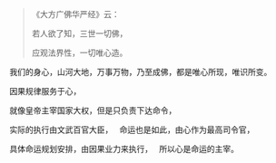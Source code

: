 > 《大方广佛华严经》云：
> 
> 若人欲了知，三世一切佛，　
> 
> 应观法界性，一切唯心造。

我们的身心，山河大地，万事万物，乃至成佛，都是唯心所现，唯识所变。

因果规律服务于心，

就像皇帝主宰国家大权，但是只负责下达命令，

实际的执行由文武百官大臣，
&nbsp;
命运也是如此，由心作为最高司令官，

具体命运规划安排，由因果业力来执行，
&nbsp;
所以心是命运的主宰。